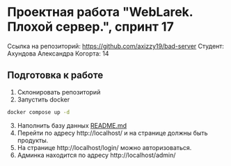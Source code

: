 # Проектная работа "WebLarek. Плохой сервер.", спринт 17
Ссылка на репозиторий: https://github.com/axizzy19/bad-server
Студент: Ахундова Александра
Когорта: 14


## Подготовка к работе
1. Склонировать репозиторий
2. Запустить docker
```bash
docker compose up -d
```
3. Наполнить базу данных
[README.md](.dump%2FREADME.md)
4. Перейти по адресу http://localhost/ и на странице должны быть продукты.
5. На странице http://localhost/login/ можно авторизоваться.
6. Админка находится по адресу http://localhost/admin/

